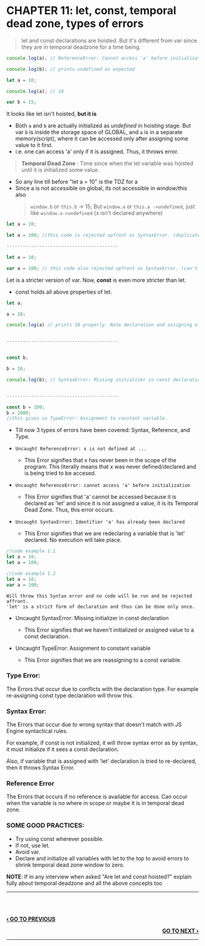# CHAPTER 11: let, const, temporal dead zone, types of errors

> let and const declarations are hoisted. But it's different from var since they are in temporal deadzone for a time being.

```javascript
console.log(a); // ReferenceError: Cannot access 'a' before initialization

console.log(b); // prints undefined as expected

let a = 10;

console.log(a); // 10

var b = 15;
```

It looks like let isn't hoisted, **but it is**

- Both `a` and `b` are actually initialized as _undefined_ in hoisting stage. But var `b` is inside the storage space of GLOBAL, and `a` is in a separate memory(script), where it can be accessed only after assigning some value to it first.
- i.e. one can access 'a' only if it is assigned. Thus, it throws error.

> **Temporal Dead Zone** : Time since when the let variable was hoisted until it is initialized some value.

- So any line till before "let a = 10" is the TDZ for a
- Since a is not accessible on global, its not accessible in _window/this_ also
  > `window.b` or `this.b` -> 15; But `window.a` or `this.a ->undefined`, just like `window.x->undefined` (x isn't declared anywhere)

```javascript
let a = 10;

let a = 100; //this code is rejected upfront as SyntaxError. (duplicate declaration)

-----------------------------------------

let a = 10;

var a = 100; // this code also rejected upfront as SyntaxError. (can't use same name in same scope)
```

Let is a stricter version of var. Now, **const** is even more stricter than let.

- const holds all above properties of let.

```javascript
let a;

a = 10;

console.log(a) // prints 10 properly. Note declaration and assigning of a is in different lines.


-----------------------------------------


const b;

b = 10;

console.log(b); // SyntaxError: Missing initializer in const declaration. (This type of declaration won't work with const. const b = 10 only will work)


-----------------------------------------

const b = 100;
b = 1000;
//this gives us TypeError: Assignment to constant variable.

```

- Till now 3 types of errors have been covered: Syntax, Reference, and Type.

* `Uncaught ReferenceError: x is not defined at ...`

  - This Error signifies that x has never been in the scope of the program. This literally means that x was never defined/declared and is being tried to be accesed.

* `Uncaught ReferenceError: cannot access 'a' before initialization`

  - This Error signifies that 'a' cannot be accessed because it is declared as 'let' and since it is not assigned a value, it is its Temporal Dead Zone. Thus, this error occurs.

* `Uncaught SyntaxError: Identifier 'a' has already been declared`

  - This Error signifies that we are redeclaring a variable that is 'let' declared. No execution will take place.

```javascript
//code example 1.1
let a = 10;
let a = 100;
```

```javascript
//code example 1.2
let a = 10;
var a = 100;
```

    Will throw this Syntax error and no code will be run and be rejected affront.
    'let' is a strict form of declaration and thus can be done only once.

- Uncaught SyntaxError: Missing initializer in const declaration

  - This Error signifies that we haven't initialized or assigned value to a const declaration.

- Uncaught TypeError: Assignment to constant variable
  - This Error signifies that we are reassigning to a const variable.

### Type Error:

The Errors that occur due to conflicts with the declaration type. For example re-assigning const type declaration will throw this.

### Syntax Error:

The Errors that occur due to wrong syntax that doesn't match with JS Engine syntactical rules.

For example, if const is not initialized, it will throw syntax error as by syntax, it must initialize if it sees a const declaration.

Also, if variable that is assigned with 'let' declaration is tried to re-declared, then it throws Syntax Error.

### Reference Error

The Errors that occurs if no reference is available for access. Can occur when the variable is no where in scope or maybe it is in temporal dead zone.

### SOME GOOD PRACTICES:

- Try using const wherever possible.
- If not, use let.
- Avoid var.
- Declare and initialize all variables with let to the top to avoid errors to shrink temporal dead zone window to zero.

**NOTE**: If in any interview when asked "Are let and const hoisted?" explain fully about temporal deadzone and all the above concepts too

---

<br><br>

<p align="left">
  <a href="./10_Scope_And_Lexical_Environment.md"><b>‹ GO TO PREVIOUS</b></a>
</p>

<p align="right">
  <a href="./12_Block_Scope_And_Shadowing.md"><b>GO TO NEXT ›</b></a>
</p>

---
